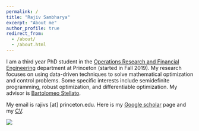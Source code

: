 ```yaml
---
permalink: /
title: "Rajiv Sambharya"
excerpt: "About me"
author_profile: true
redirect_from: 
  - /about/
  - /about.html
---
```


I am a third year PhD student in the [Operations Research and Financial Engineering](https://orfe.princeton.edu) department at Princeton (started in Fall 2019).  My research focuses on using data-driven techniques to solve mathematical optimization and control problems.  Some specific interests include semidefinite programming, robust optimization, and differentiable optimization.  My advisor is [Bartolomeo Stellato](https://stellato.io).

My email is rajivs [at] princeton.edu. Here is my [Google scholar](https://scholar.google.com/citations?user=2FZJ820AAAAJ&hl=en) page and my [CV]({{rajivsambharya.github.io}}/files/CV.pdf).

![]({{rajivsambharya.github.io}}/images/princeton_logo.png)




